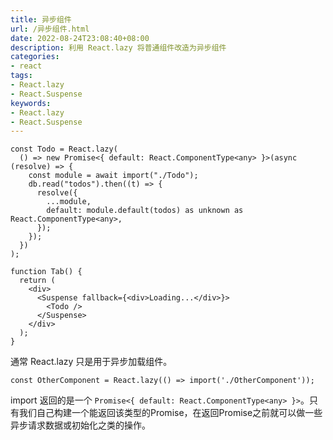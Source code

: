 ```yaml
---
title: 异步组件
url: /异步组件.html
date: 2022-08-24T23:08:40+08:00
description: 利用 React.lazy 将普通组件改造为异步组件
categories:
- react
tags:
- React.lazy
- React.Suspense
keywords:
- React.lazy
- React.Suspense
---
```


```tsx
const Todo = React.lazy(
  () => new Promise<{ default: React.ComponentType<any> }>(async (resolve) => {
    const module = await import("./Todo");
    db.read("todos").then((t) => {
      resolve({
        ...module,
        default: module.default(todos) as unknown as React.ComponentType<any>,
      });
    });
  })
);

function Tab() {
  return (
    <div>
      <Suspense fallback={<div>Loading...</div>}>
        <Todo />
      </Suspense>
    </div>
  );
}
```
通常 React.lazy 只是用于异步加载组件。

    const OtherComponent = React.lazy(() => import('./OtherComponent'));

import 返回的是一个 `Promise<{ default: React.ComponentType<any> }>`。只有我们自己构建一个能返回该类型的Promise，在返回Promise之前就可以做一些异步请求数据或初始化之类的操作。
